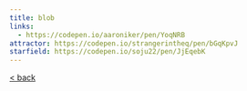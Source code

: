 ```yaml
---
title: blob
links:
  - https://codepen.io/aaroniker/pen/YoqNRB
attractor: https://codepen.io/strangerintheq/pen/bGqKpvJ
starfield: https://codepen.io/soju22/pen/JjEqebK
---
```


[< back](/)

 <exp-blob />